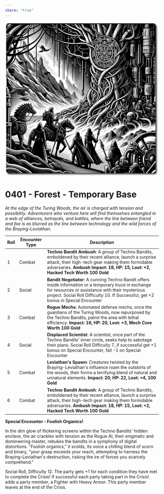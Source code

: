 ```yaml
---
share: "true"
---
```

![temp-base](../../../temp-base.png)
# 0401 - Forest - Temporary Base

*At the edge of the Turing Woods, the air is charged with tension and possibility. Adventurers who venture here will find themselves entangled in a web of alliances, betrayals, and battles, where the line between friend and foe is as blurred as the line between technology and the wild forces of the Braying-Leviathan.*

| Roll | Encounter Type | Description |
| ---- | -------------- | ----------- |
| 1    | Combat | **Techno Bandit Ambush**: A group of Techno Bandits, emboldened by their recent alliance, launch a surprise attack, their high-tech gear making them formidable adversaries. **Ambush Impact: 18, HP: 15, Loot: +2, Hacked Tech Worth 100 Gold** |
| 2    | Social | **Bandit Negotiator**: A cunning Techno Bandit offers inside information or a temporary truce in exchange for resources or assistance with their mysterious project. Social Roll Difficulty 10. If Successful, get +2 bonus in Special Encounter |
| 3    | Combat | **Rogue Mechs**: Automated defense mechs, once the guardians of the Turing Woods, now repurposed by the Techno Bandits, patrol the area with lethal efficiency. **Impact: 16, HP: 20, Loot: +3, Mech Core Worth 100 Gold** |
| 4    | Social | **Displaced Scientist**: A scientist, once part of the Techno Bandits' inner circle, seeks help to sabotage their plans. Social Roll Difficulty 7, if successful get +1 bonus on Special Encounter, fail -1 on Special Encounter |
| 5    | Combat | **Leviathan's Spawn**: Creatures twisted by the Braying-Leviathan's influence roam the outskirts of the woods, their forms a terrifying blend of natural and unnatural elements. **Impact: 20, HP: 22, Loot: +4, 100 Gold** |
| 6    | Combat | **Techno Bandit Ambush**: A group of Techno Bandits, emboldened by their recent alliance, launch a surprise attack, their high-tech gear making them formidable adversaries. **Ambush Impact: 18, HP: 15, Loot: +2, Hacked Tech Worth 100 Gold** |

**Special Encounter - Foolish Organics!**

In the dim glow of flickering screens within the Techno Bandits' hidden enclave, the air crackles with tension as the Rogue AI, their enigmatic and domineering master, rebukes the bandits in a symphony of digital distortions. "Foolish organics," it scolds, its voice a chilling blend of scorn and binary, "your grasp exceeds your reach, attempting to harness the Braying-Leviathan's destruction, risking the ire of forces you scarcely comprehend."

Social Roll, Difficulty 12. The party gets +1 for each condition they have met to complete the Crisis! If successful each party taking part in the Crisis! adds a party member, a Fighter with Heavy Armor. This party member leaves at the end of the Crisis.


